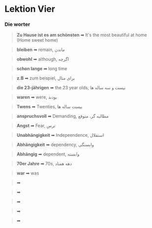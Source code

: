 # Lektion Vier

### Die worter


> **Zu Hause ist es am schönsten** ➡ It's the most beautiful at home (Home sweet home)

> **bleiben** ➡ remain, ماندن

> **obwohl** ➡ although, اگرچه

> **schon lange** ➡ long time

> **z.B** ➡ zum beispiel,  برای مثال

> **die 23-jährigen** ➡ the 23 year olds,  بیست و سه ساله ها

> **waren** ➡ were, بودند

> **Twens** ➡ Twenties, بیست ساله ها

> **anspruchsvoll** ➡ Demanding,  مطالبه گر، متوقع

> **Angst** ➡ Fear, ترس

> **Unabhängigkeit** ➡ Indepeendence,  استقلال

> **Abhängigkeit** ➡ dependency, وابستگی

> **Abhängig** ➡ dependent, وابسته

> **70er Jahre** ➡ 70s, دهه هفتاد

> **war** ➡ was

>  ➡ 

>  ➡ 

>  ➡ 

>  ➡ 

>  ➡ 